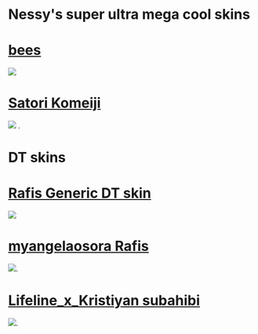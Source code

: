 # Nessy's super ultra mega cool skins
# [bees](https://www.mediafire.com/file/6sgmg5rvyjrvgwp/bees.osk/file)
![](https://cdn.discordapp.com/attachments/841029933810581554/1195440867171901460/screenshot650.jpg?ex=65b40010&is=65a18b10&hm=5c71faea3f10cfe9429039c75f346c9bae4512de7fdd2bfcd140741cf5fd847f&)
# [Satori Komeiji](https://www.mediafire.com/file/9thmr3y95zi7n2r/-_%25E3%2580%258ANM1%25E3%2580%258B_-_%25E3%2580%258E_%25E6%259D%25B1%25E6%2596%25B9Project_%25E3%2580%258F_Satori_Komeiji__-.osk/file)
![](https://cdn.discordapp.com/attachments/1143278102550675476/1195445449990086767/screenshot656.jpg?ex=65b40455&is=65a18f55&hm=1dcfaae1e26c7e3332d71440be2bc5610c982c55585f07619191b8c071b23c6c&)
.
# DT skins
# [Rafis Generic DT skin](https://www.dropbox.com/s/mj8snq3xz4rx15y/Rafis%20Generic%20DT%20skin.osk?dl=0)
![](https://cdn.discordapp.com/attachments/1143278102550675476/1195442560076881980/screenshot651.jpg?ex=65b401a4&is=65a18ca4&hm=e748036ba66ce5c4e4c26795008d700463a15ef47341dcc3ba0c64bd3c58ae61&)
# [myangelaosora Rafis](https://www.mediafire.com/file/1mgwpxu4y9vwwvz/%2523_myangelaosora_Rafis.osk/file)
![](https://cdn.discordapp.com/attachments/1120053887647358998/1195448158214422739/screenshot658.jpg?ex=65b406db&is=65a191db&hm=4f4c3a7a5f449eac20d0f583048ea98ca3627d3c8da4d505cb1a1f6f42caa764&).
# [Lifeline_x_Kristiyan subahibi](https://www.mediafire.com/file/i1q3nw1mlrqxsjp/Prawilosc_vJP_without_followpoints.osk/file)
![](https://cdn.discordapp.com/attachments/1143278102550675476/1195447443735707719/screenshot657.jpg?ex=65b40630&is=65a19130&hm=e28d03ba09725a537ffee9bf2c87a39c62bcbaed19c78c758cf8f8c50b72a2bd&).


